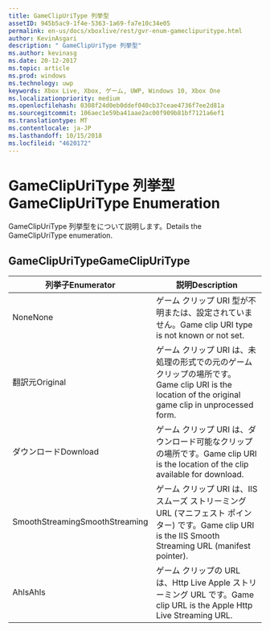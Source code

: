 ```yaml
---
title: GameClipUriType 列挙型
assetID: 945b5ac9-1f4e-5363-1a69-fa7e10c34e05
permalink: en-us/docs/xboxlive/rest/gvr-enum-gameclipuritype.html
author: KevinAsgari
description: " GameClipUriType 列挙型"
ms.author: kevinasg
ms.date: 20-12-2017
ms.topic: article
ms.prod: windows
ms.technology: uwp
keywords: Xbox Live, Xbox, ゲーム, UWP, Windows 10, Xbox One
ms.localizationpriority: medium
ms.openlocfilehash: 0308f24d0eb0ddef040cb37ceae4736f7ee2d81a
ms.sourcegitcommit: 106aec1e59ba41aae2ac00f909b81bf7121a6ef1
ms.translationtype: MT
ms.contentlocale: ja-JP
ms.lasthandoff: 10/15/2018
ms.locfileid: "4620172"
---
```

# <a name="gameclipuritype-enumeration"></a><span data-ttu-id="253b7-104">GameClipUriType 列挙型</span><span class="sxs-lookup"><span data-stu-id="253b7-104">GameClipUriType Enumeration</span></span>
<span data-ttu-id="253b7-105">GameClipUriType 列挙型をについて説明します。</span><span class="sxs-lookup"><span data-stu-id="253b7-105">Details the GameClipUriType enumeration.</span></span> 
<a id="ID4ET"></a>

 
## <a name="gameclipuritype"></a><span data-ttu-id="253b7-106">GameClipUriType</span><span class="sxs-lookup"><span data-stu-id="253b7-106">GameClipUriType</span></span>
 
| <b><span data-ttu-id="253b7-107">列挙子</span><span class="sxs-lookup"><span data-stu-id="253b7-107">Enumerator</span></span></b>| <b><span data-ttu-id="253b7-108">説明</span><span class="sxs-lookup"><span data-stu-id="253b7-108">Description</span></span></b>| 
| --- | --- | 
| <span data-ttu-id="253b7-109">None</span><span class="sxs-lookup"><span data-stu-id="253b7-109">None</span></span>| <span data-ttu-id="253b7-110">ゲーム クリップ URI 型が不明または、設定されていません。</span><span class="sxs-lookup"><span data-stu-id="253b7-110">Game clip URI type is not known or not set.</span></span>| 
| <span data-ttu-id="253b7-111">翻訳元</span><span class="sxs-lookup"><span data-stu-id="253b7-111">Original</span></span>| <span data-ttu-id="253b7-112">ゲーム クリップ URI は、未処理の形式での元のゲーム クリップの場所です。</span><span class="sxs-lookup"><span data-stu-id="253b7-112">Game clip URI is the location of the original game clip in unprocessed form.</span></span>| 
| <span data-ttu-id="253b7-113">ダウンロード</span><span class="sxs-lookup"><span data-stu-id="253b7-113">Download</span></span>| <span data-ttu-id="253b7-114">ゲーム クリップ URI は、ダウンロード可能なクリップの場所です。</span><span class="sxs-lookup"><span data-stu-id="253b7-114">Game clip URI is the location of the clip available for download.</span></span>| 
| <span data-ttu-id="253b7-115">SmoothStreaming</span><span class="sxs-lookup"><span data-stu-id="253b7-115">SmoothStreaming</span></span>| <span data-ttu-id="253b7-116">ゲーム クリップ URI は、IIS スムーズ ストリーミング URL (マニフェスト ポインター) です。</span><span class="sxs-lookup"><span data-stu-id="253b7-116">Game clip URI is the IIS Smooth Streaming URL (manifest pointer).</span></span>| 
| <span data-ttu-id="253b7-117">Ahls</span><span class="sxs-lookup"><span data-stu-id="253b7-117">Ahls</span></span>| <span data-ttu-id="253b7-118">ゲーム クリップの URL は、Http Live Apple ストリーミング URL です。</span><span class="sxs-lookup"><span data-stu-id="253b7-118">Game clip URL is the Apple Http Live Streaming URL.</span></span>| 
  